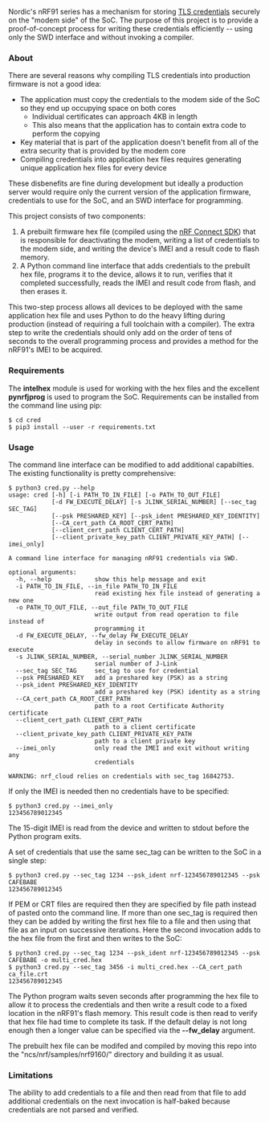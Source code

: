 Nordic's nRF91 series has a mechanism for storing [TLS credentials](https://infocenter.nordicsemi.com/index.jsp?topic=%2Fref_at_commands%2FREF%2Fat_commands%2Fmob_termination_ctrl_status%2Fcmng_set.html) securely on the "modem side" of the SoC. The purpose of this project is to provide a proof-of-concept process for writing these credentials efficiently -- using only the SWD interface and without invoking a compiler.
### About
There are several reasons why compiling TLS credentials into production firmware is not a good idea:
* The application must copy the credentials to the modem side of the SoC so they end up occupying space on both cores
  * Individual certificates can approach 4KB in length
  * This also means that the application has to contain extra code to perform the copying
* Key material that is part of the application doesn't benefit from all of the extra security that is provided by the modem core
* Compiling credentials into application hex files requires generating unique application hex files for every device 

These disbenefits are fine during development but ideally a production server would require only the current version of the application firmware, credentials to use for the SoC, and an SWD interface for programming.

This project consists of two components:
1. A prebuilt firmware hex file (compiled using the [nRF Connect SDK](http://developer.nordicsemi.com/nRF_Connect_SDK/doc/latest/nrf/index.html)) that is responsible for deactivating the modem, writing a list of credentials to the modem side, and writing the device's IMEI and a result code to flash memory.
1. A Python command line interface that adds credentials to the prebuilt hex file, programs it to the device, allows it to run, verifies that it completed successfully, reads the IMEI and result code from flash, and then erases it.

This two-step process allows all devices to be deployed with the same application hex file and uses Python to do the heavy lifting during production (instead of requiring a full toolchain with a compiler). The extra step to write the credentials should only add on the order of tens of seconds to the overall programming process and provides a method for the nRF91's IMEI to be acquired.
### Requirements
The **intelhex** module is used for working with the hex files and the excellent **pynrfjprog** is used to program the SoC. Requirements can be installed from the command line using pip:
```
$ cd cred
$ pip3 install --user -r requirements.txt
```
### Usage
The command line interface can be modified to add additional capabilties. The existing functionality is pretty comprehensive:
```
$ python3 cred.py --help
usage: cred [-h] [-i PATH_TO_IN_FILE] [-o PATH_TO_OUT_FILE]
            [-d FW_EXECUTE_DELAY] [-s JLINK_SERIAL_NUMBER] [--sec_tag SEC_TAG]
            [--psk PRESHARED_KEY] [--psk_ident PRESHARED_KEY_IDENTITY]
            [--CA_cert_path CA_ROOT_CERT_PATH]
            [--client_cert_path CLIENT_CERT_PATH]
            [--client_private_key_path CLIENT_PRIVATE_KEY_PATH] [--imei_only]

A command line interface for managing nRF91 credentials via SWD.

optional arguments:
  -h, --help            show this help message and exit
  -i PATH_TO_IN_FILE, --in_file PATH_TO_IN_FILE
                        read existing hex file instead of generating a new one
  -o PATH_TO_OUT_FILE, --out_file PATH_TO_OUT_FILE
                        write output from read operation to file instead of
                        programming it
  -d FW_EXECUTE_DELAY, --fw_delay FW_EXECUTE_DELAY
                        delay in seconds to allow firmware on nRF91 to execute
  -s JLINK_SERIAL_NUMBER, --serial_number JLINK_SERIAL_NUMBER
                        serial number of J-Link
  --sec_tag SEC_TAG     sec_tag to use for credential
  --psk PRESHARED_KEY   add a preshared key (PSK) as a string
  --psk_ident PRESHARED_KEY_IDENTITY
                        add a preshared key (PSK) identity as a string
  --CA_cert_path CA_ROOT_CERT_PATH
                        path to a root Certificate Authority certificate
  --client_cert_path CLIENT_CERT_PATH
                        path to a client certificate
  --client_private_key_path CLIENT_PRIVATE_KEY_PATH
                        path to a client private key
  --imei_only           only read the IMEI and exit without writing any
                        credentials

WARNING: nrf_cloud relies on credentials with sec_tag 16842753.
```
If only the IMEI is needed then no credentials have to be specified:
```
$ python3 cred.py --imei_only
123456789012345
```
The 15-digit IMEI is read from the device and written to stdout before the Python program exits.

A set of credentials that use the same sec_tag can be written to the SoC in a single step:
```
$ python3 cred.py --sec_tag 1234 --psk_ident nrf-123456789012345 --psk CAFEBABE
123456789012345
```
If PEM or CRT files are required then they are specified by file path instead of pasted onto the command line. If more than one sec_tag is required then they can be added by writing the first hex file to a file and then using that file as an input on successive iterations. Here the second invocation adds to the hex file from the first and then writes to the SoC:
```
$ python3 cred.py --sec_tag 1234 --psk_ident nrf-123456789012345 --psk CAFEBABE -o multi_cred.hex
$ python3 cred.py --sec_tag 3456 -i multi_cred.hex --CA_cert_path ca_file.crt
123456789012345
```
The Python program waits seven seconds after programming the hex file to allow it to process the credentials and then write a result code to a fixed location in the nRF91's flash memory. This result code is then read to verify that hex file had time to complete its task. If the default delay is not long enough then a longer value can be specified via the **--fw_delay** argument.

The prebuilt hex file can be modifed and compiled by moving this repo into the "ncs/nrf/samples/nrf9160/" directory and building it as usual.
### Limitations
The ability to add credentials to a file and then read from that file to add additional credentials on the next invocation is half-baked because credentials are not parsed and verified.
